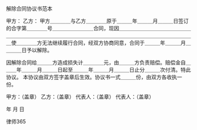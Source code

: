 
 解除合同协议书范本
 
 甲方： 
 乙方： 
 甲方＿＿＿＿与乙方＿＿＿＿原于＿＿＿年＿＿＿月＿＿＿日签订的合字第＿＿＿＿号＿＿＿＿＿＿＿＿合同，现因＿＿＿＿＿＿＿＿＿＿＿＿＿＿＿＿＿＿＿＿＿＿＿＿＿＿＿＿＿＿＿＿＿＿＿＿＿＿＿＿＿＿＿＿＿＿＿＿＿＿＿使＿＿＿＿方无法继续履行合同，经双方协商同意，合同于＿＿＿年＿＿＿月＿＿＿＿日予以解除。 
 
 
 因解除合同给＿＿＿方造成损失计＿＿＿＿元，由＿＿＿方负责赔偿。赔偿金自＿＿＿年＿＿＿月＿＿＿日起至＿＿＿年＿＿＿月＿＿＿日止分＿＿＿次付清。特此协议。 
 本协议由双方签字盖章后生效。协议书一式＿＿＿份，由双方各收执一份。 
 
 
 甲方：（盖章） 乙方：（盖章） 
 代表人：（盖章） 代表人：（盖章） 
 
 年 月 日 




 
律师365






 


 

 
 
 
 
 
  


  
 

  


  


  
 
 
 
 

